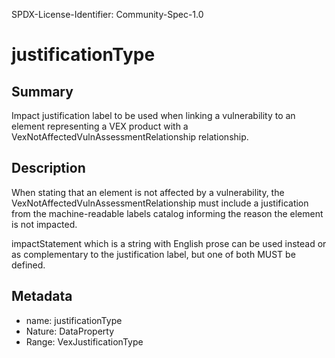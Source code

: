 SPDX-License-Identifier: Community-Spec-1.0

# justificationType

## Summary

Impact justification label to be used when linking a vulnerability to an element
representing a VEX product with a VexNotAffectedVulnAssessmentRelationship
relationship. 

## Description

When stating that an element is not affected by a vulnerability, the
VexNotAffectedVulnAssessmentRelationship must include a justification from the
machine-readable labels catalog informing the reason the element is not impacted.

impactStatement which is a string with English prose can be used instead or as
complementary to the justification label, but one of both MUST be defined.

## Metadata

- name: justificationType
- Nature: DataProperty
- Range: VexJustificationType

